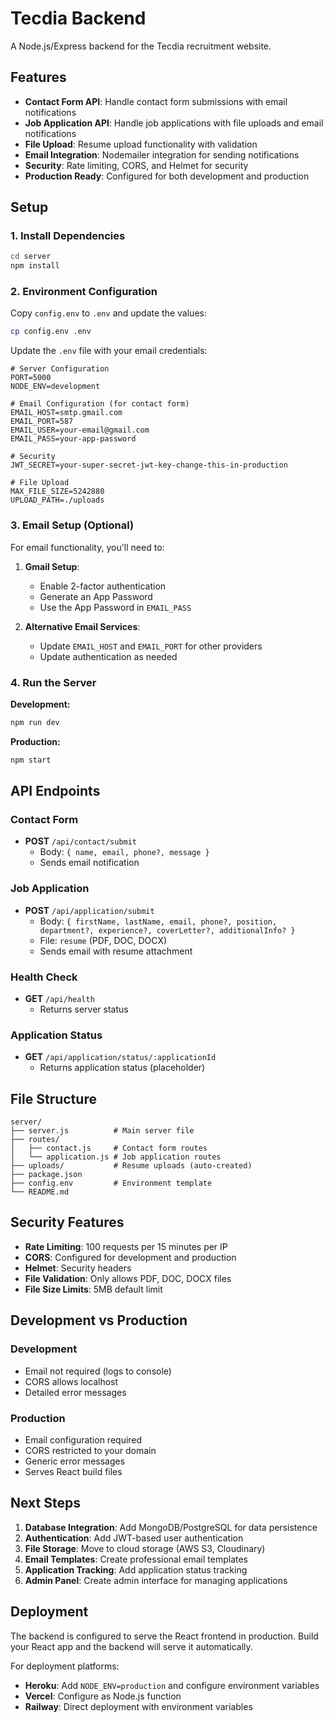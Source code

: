 # Tecdia Backend

A Node.js/Express backend for the Tecdia recruitment website.

## Features

- **Contact Form API**: Handle contact form submissions with email notifications
- **Job Application API**: Handle job applications with file uploads and email notifications
- **File Upload**: Resume upload functionality with validation
- **Email Integration**: Nodemailer integration for sending notifications
- **Security**: Rate limiting, CORS, and Helmet for security
- **Production Ready**: Configured for both development and production

## Setup

### 1. Install Dependencies
```bash
cd server
npm install
```

### 2. Environment Configuration
Copy `config.env` to `.env` and update the values:

```bash
cp config.env .env
```

Update the `.env` file with your email credentials:

```env
# Server Configuration
PORT=5000
NODE_ENV=development

# Email Configuration (for contact form)
EMAIL_HOST=smtp.gmail.com
EMAIL_PORT=587
EMAIL_USER=your-email@gmail.com
EMAIL_PASS=your-app-password

# Security
JWT_SECRET=your-super-secret-jwt-key-change-this-in-production

# File Upload
MAX_FILE_SIZE=5242880
UPLOAD_PATH=./uploads
```

### 3. Email Setup (Optional)
For email functionality, you'll need to:

1. **Gmail Setup**:
   - Enable 2-factor authentication
   - Generate an App Password
   - Use the App Password in `EMAIL_PASS`

2. **Alternative Email Services**:
   - Update `EMAIL_HOST` and `EMAIL_PORT` for other providers
   - Update authentication as needed

### 4. Run the Server

**Development:**
```bash
npm run dev
```

**Production:**
```bash
npm start
```

## API Endpoints

### Contact Form
- **POST** `/api/contact/submit`
  - Body: `{ name, email, phone?, message }`
  - Sends email notification

### Job Application
- **POST** `/api/application/submit`
  - Body: `{ firstName, lastName, email, phone?, position, department?, experience?, coverLetter?, additionalInfo? }`
  - File: `resume` (PDF, DOC, DOCX)
  - Sends email with resume attachment

### Health Check
- **GET** `/api/health`
  - Returns server status

### Application Status
- **GET** `/api/application/status/:applicationId`
  - Returns application status (placeholder)

## File Structure

```
server/
├── server.js          # Main server file
├── routes/
│   ├── contact.js     # Contact form routes
│   └── application.js # Job application routes
├── uploads/           # Resume uploads (auto-created)
├── package.json
├── config.env         # Environment template
└── README.md
```

## Security Features

- **Rate Limiting**: 100 requests per 15 minutes per IP
- **CORS**: Configured for development and production
- **Helmet**: Security headers
- **File Validation**: Only allows PDF, DOC, DOCX files
- **File Size Limits**: 5MB default limit

## Development vs Production

### Development
- Email not required (logs to console)
- CORS allows localhost
- Detailed error messages

### Production
- Email configuration required
- CORS restricted to your domain
- Generic error messages
- Serves React build files

## Next Steps

1. **Database Integration**: Add MongoDB/PostgreSQL for data persistence
2. **Authentication**: Add JWT-based user authentication
3. **File Storage**: Move to cloud storage (AWS S3, Cloudinary)
4. **Email Templates**: Create professional email templates
5. **Application Tracking**: Add application status tracking
6. **Admin Panel**: Create admin interface for managing applications

## Deployment

The backend is configured to serve the React frontend in production. Build your React app and the backend will serve it automatically.

For deployment platforms:
- **Heroku**: Add `NODE_ENV=production` and configure environment variables
- **Vercel**: Configure as Node.js function
- **Railway**: Direct deployment with environment variables 